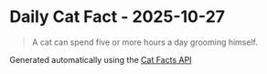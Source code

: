 # Daily Cat Fact - 2025-10-27

> A cat can spend five or more hours a day grooming himself.

Generated automatically using the [Cat Facts API](https://catfact.ninja)
